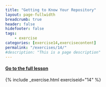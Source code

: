 ```yaml
---
title: "Getting to Know Your Repository"
layout: page-fullwidth
breadcrumb: true
header: false
hidefooter: false
tags:
    - exercise
categories: [exercise14,exercisecontent]
permalink: "/exercises/14/"
#description: "This is a page description"
---
```


<h4><a href="{{ site.url }}{{ site.baseurl }}/modules/3/d">Go to the full lesson</a></h4>
{% include _exercise.html exerciseid="14" %}
